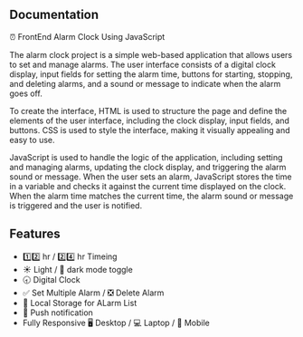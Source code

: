 ## Documentation

⏰ FrontEnd Alarm Clock Using JavaScript

The alarm clock project is a simple web-based application that allows users to set and manage alarms. The user interface consists of a digital clock display, input fields for setting the alarm time, buttons for starting, stopping, and deleting alarms, and a sound or message to indicate when the alarm goes off.

To create the interface, HTML is used to structure the page and define the elements of the user interface, including the clock display, input fields, and buttons. CSS is used to style the interface, making it visually appealing and easy to use.

JavaScript is used to handle the logic of the application, including setting and managing alarms, updating the clock display, and triggering the alarm sound or message. When the user sets an alarm, JavaScript stores the time in a variable and checks it against the current time displayed on the clock. When the alarm time matches the current time, the alarm sound or message is triggered and the user is notified.

## Features

- 1️⃣2️⃣ hr / 2️⃣4️⃣ hr Timeing
- ☀ Light / 🌙 dark mode toggle
- 🕣 Digital Clock
- ✅ Set Multiple Alarm / ❎ Delete Alarm
- 💾 Local Storage for ALarm List
- 🔔 Push notification
- Fully Responsive 🖥 Desktop / 💻 Laptop / 📱 Mobile



